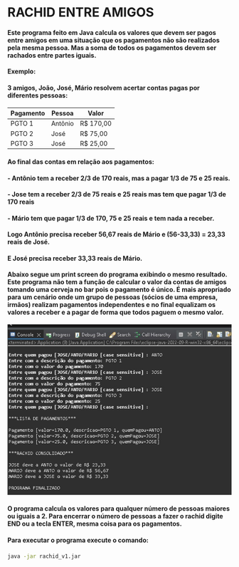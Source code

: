 # RACHID ENTRE AMIGOS

#### Este programa feito em Java calcula os valores que devem ser pagos entre amigos em uma situação que os pagamentos não são realizados pela mesma pessoa. Mas a soma de todos os pagamentos devem ser rachados entre partes iguais.

#### Exemplo:

#### 3 amigos, João, José, Mário resolvem acertar contas pagas por diferentes pessoas:

| Pagamento | Pessoa  | Valor     |
| --------- | ------- | --------- |
| PGTO 1    | Antônio | R$ 170,00 |
| PGTO 2    | José    | R$ 75,00  |
| PGTO 3    | José    | R$ 25,00  |

#### Ao final das contas em relação aos pagamentos:

#### - Antônio tem a receber 2/3 de 170 reais, mas a pagar 1/3 de 75 e 25 reais.

#### - Jose tem a receber 2/3 de 75 reais e 25 reais mas tem que pagar 1/3 de 170 reais

#### - Mário tem que pagar 1/3 de 170, 75 e 25 reais e tem nada a receber.

#### Logo Antônio precisa receber 56,67 reais de Mário e (56-33,33) = 23,33 reais de José.

#### E José precisa receber 33,33 reais de Mário.

#### Abaixo segue um print screen do programa exibindo o mesmo resultado. Este programa não tem a função de calcular o valor da contas de amigos tomando uma cerveja no bar pois o pagamento é único. É mais apropriado para um cenário onde um grupo de pessoas (sócios de uma empresa, irmãos) realizam pagamentos independentes e no final equalizam os valores a receber e a pagar de forma que todos paguem o mesmo valor.

![print screen](https://github.com/rgiovann/image-repo/blob/main/PRINT_SCREEN.jpg)

#### O programa calcula os valores para qualquer número de pessoas maiores ou iguais a 2. Para encerrar o número de pessoas a fazer o rachid digite END ou a tecla ENTER, mesma coisa para os pagamentos.

#### Para executar o programa execute o comando:
```sh
java -jar rachid_v1.jar
```

